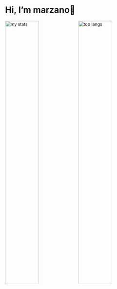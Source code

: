 # Hi, I’m marzano👋

<img alt="my stats" align="left" width="47%" src="https://github-readme-stats.vercel.app/api?username=marzanoo&show_icons=true"/>

<img alt="top langs" align="left" width="47%" src="https://github-readme-stats.vercel.app/api/top-langs/?username=marzanoo&layout=compact"/>

